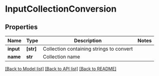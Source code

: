 # InputCollectionConversion

## Properties
Name | Type | Description | Notes
------------ | ------------- | ------------- | -------------
**input** | **[str]** | Collection containing strings to convert | 
**name** | **str** | Collection name | 

[[Back to Model list]](../README.md#documentation-for-models) [[Back to API list]](../README.md#documentation-for-api-endpoints) [[Back to README]](../README.md)


